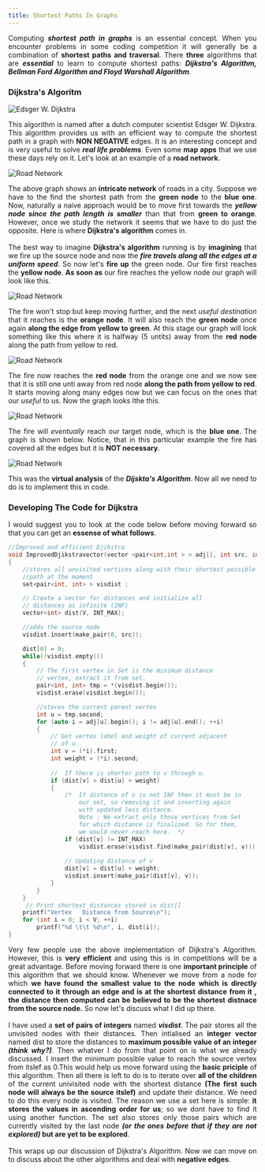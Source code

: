 ```yaml
---
title: Shortest Paths In Graphs
---
```


<div style="text-align: justify">
Computing <em><b>shortest path in graphs</b></em> is an essential concept. When you encounter problems in some coding competition it will generally be a combination of <b>shortest paths and traversal</b>. There <b>three</b> algorithms that are <em><b>essential</b></em> to learn to compute shortest paths: <em><b>Dijkstra's Algorithm, Bellman Ford Algorithm and Floyd Warshall Algorithm</b></em>.
</div>

### Dijkstra's Algoritm

![Edsger W. Dijkstra](/images/Edsger_Wybe_Dijkstra.jpg "Edsger W. Dijkstra")

<div style="text-align: justify">
This algorithm is named after a dutch computer scientist Edsger W. Dijkstra. This algorithm provides us with an efficient way to compute the shortest path in a graph with <b>NON NEGATIVE</b> edges. It is an interesting concept and is very useful to solve <em><b>real life problems</b></em>. Even some <b>map apps</b> that we use these days rely on it. Let's look at an example of a <b>road network</b>.
</div>

![Road Network](/images/Shortest.png "Road Network")

<div style="text-align: justify">
  The above graph shows an <b>intricate network</b> of roads in a city. Suppose we have to the find the shortest path from the <b>green node</b> to the <b>blue one</b>. Now, naturally a naive approach would be to move first towards the <em><b>yellow node since the path length is smaller</b></em> than that from <b>green to orange</b>. However, once we study the network it seems that we have to do just the opposite. Here is where <b>Dijkstra's algorithm</b> comes in. 
<br>
<br>
  The best way to imagine <b>Dijkstra's algorithm</b> running is by <b>imagining</b> that we fire up the source node and now the <em><b>fire travels along all the edges at a uniform speed</b></em>. So now let's <b>fire up</b> the green node. Our fire first reaches the <b>yellow node</b>. <b>As soon as</b> our fire reaches the yellow node our graph will look like this.
</div>

![Road Network](/images/Dijkstra_1.png "Road Network")

<div style="text-align: justify">
  The fire won't stop but keep moving further, and the next <em>useful destination</em> that it reaches is the <b>orange node</b>. It will also reach the <b>green node</b> once again <b>along the edge from yellow to green</b>. At this stage our graph will look something like this where it is halfway (5 untits) away from the <b>red node</b> along the path from yellow to red. 
</div>

![Road Network](/images/Dijkstra_2.png "Road Network")

<div style="text-align: justify">
  The fire now reaches the <b>red node</b> from the orange one and we now see that it is still one unti away from red node <b>along the path from yellow to red</b>. It starts moving along many edges now but we can focus on the ones that our <em>useful</em> to us. Now the graph looks lthe this.
</div>

![Road Network](/images/Dijkstra_3.png "Road Network")

<div style="text-align: justify">
  The fire will <em>eventually</em> reach our target node, which is the <b>blue one</b>. The graph is shown below. Notice, that in this particular example the fire has covered all the edges but it is <b>NOT necessary</b>.
</div>

![Road Network](/images/Dijkstra_4.png "Road Network")

<div style="text-align: justify">
  This was the <b>virtual analysis</b> of the <em><b>Dijskta's Algorithm</b></em>. Now all we need to do is to implement this in code.
</div>

### Developing The Code for Dijkstra 

<div style="text-align: justify">
I would suggest you to look at the code below before moving forward so that you can get an <b>essense of what follows</b>.
</div>

```cpp
//Improved and efficient Djikstra
void ImprovedDjikstravector(vector <pair<int,int > > adj[], int src, int V)
{
	//stores all unvisited vertices along with their shortest possible
	//path at the moment
	set<pair<int, int> > visdist ;

	// Create a vector for distances and initialize all 
    // distances as infinite (INF) 
    vector<int> dist(V, INT_MAX); 

    //adds the source node
    visdist.insert(make_pair(0, src));

    dist[0] = 0;
    while(!visdist.empty())
    {
    	// The first vertex in Set is the minimum distance 
        // vertex, extract it from set. 
        pair<int, int> tmp = *(visdist.begin()); 
        visdist.erase(visdist.begin()); 

        //stores the current parent vertex
        int u = tmp.second;
        for (auto i = adj[u].begin(); i != adj[u].end(); ++i) 
        { 
            // Get vertex label and weight of current adjacent 
            // of u. 
            int v = (*i).first; 
            int weight = (*i).second; 
  
            //  If there is shorter path to v through u. 
            if (dist[v] > dist[u] + weight) 
            { 
                /*  If distance of v is not INF then it must be in 
                    our set, so removing it and inserting again 
                    with updated less distance.   
                    Note : We extract only those vertices from Set 
                    for which distance is finalized. So for them,  
                    we would never reach here.  */
                if (dist[v] != INT_MAX) 
                    visdist.erase(visdist.find(make_pair(dist[v], v))); 
  
                // Updating distance of v 
                dist[v] = dist[u] + weight; 
                visdist.insert(make_pair(dist[v], v)); 
            } 
        } 
    } 
     // Print shortest distances stored in dist[] 
    printf("Vertex   Distance from Source\n"); 
    for (int i = 0; i < V; ++i) 
        printf("%d \t\t %d\n", i, dist[i]); 
}
```

<div style="text-align: justify">
Very few people use the above implementation of Dijkstra's Algorithm. However, this is <b>very efficient</b> and using this is in competitions will be a great advantage. Before moving forward there is one <b>important principle</b> of this algorithm that we should know. Whenever we move from a node for which <b>we have found the smallest value to the node which is directly connected to it through an edge and is at the shortest distance from it , the distance then computed can be believed to be the shortest distnace from the source node.</b> So now let's discuss what I did up there.
<br>
<br>
I have used a <b>set of pairs of integers</b> named <em><b>visdist</b></em>. The pair stores all the unvisited nodes with their distances. Then intialised an <b>integer vector</b> named dist to store the distances to <b>maximum possible value of an integer <em>(think why?)</em></b>. Then whatver I do from that point on is what we already discussed. I insert the minimum possible value to reach the source vertex from itslef as 0.This would help us move forward using the <b>basic priciple</b> of this algorithm. Then all there is left to do is to iterate over <b>all of the children</b> of the current univisited node with the shortest distance <b>(The first such node will always be the source itslef)</b> and update their distance. We need to do this every node is visited. The reason we use a set here is simple: <b>it stores the values in ascending order for us</b>; so we dont have to find it using another function. The set also stores only those pairs which are currently visited by the last node <b><em>(or the ones before that if they are not explored)</em> but are yet to be explored</b>. 
<br>
<br>
This wraps up our discussion of Dijkstra's Algorithm. Now we can move on to discuss about the other algorithms and deal with <b>negative edges</b>.
</div>

